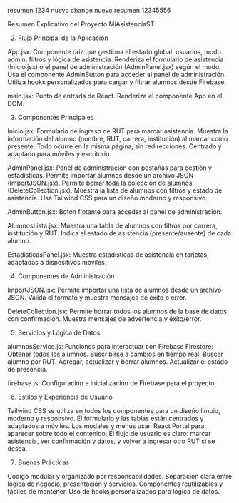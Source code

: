 resumen 1234
nuevo change
nuevo resumen 12345556


Resumen Explicativo del Proyecto MiAsistenciaST

2. Flujo Principal de la Aplicación

App.jsx: Componente raíz que gestiona el estado global: usuarios, modo admin, filtros y lógica de asistencia. Renderiza el formulario de asistencia (Inicio.jsx) o el panel de administración (AdminPanel.jsx) según el modo. Usa el componente AdminButton para acceder al panel de administración. Utiliza hooks personalizados para cargar y filtrar alumnos desde Firebase.

main.jsx: Punto de entrada de React. Renderiza el componente App en el DOM.

3. Componentes Principales

Inicio.jsx: Formulario de ingreso de RUT para marcar asistencia. Muestra la información del alumno (nombre, RUT, carrera, institución) al marcar como presente. Todo ocurre en la misma página, sin redirecciones. Centrado y adaptado para móviles y escritorio.

AdminPanel.jsx: Panel de administración con pestañas para gestión y estadísticas. Permite importar alumnos desde un archivo JSON (ImportJSON.jsx). Permite borrar toda la colección de alumnos (DeleteCollection.jsx). Muestra la lista de alumnos con filtros y estado de asistencia. Usa Tailwind CSS para un diseño moderno y responsivo.

AdminButton.jsx: Botón flotante para acceder al panel de administración.

AlumnosLista.jsx: Muestra una tabla de alumnos con filtros por carrera, institución y RUT. Indica el estado de asistencia (presente/ausente) de cada alumno.

EstadisticasPanel.jsx: Muestra estadísticas de asistencia en tarjetas, adaptadas a dispositivos móviles.

4. Componentes de Administración

ImportJSON.jsx: Permite importar una lista de alumnos desde un archivo JSON. Valida el formato y muestra mensajes de éxito o error.

DeleteCollection.jsx: Permite borrar todos los alumnos de la base de datos con confirmación. Muestra mensajes de advertencia y éxito/error.

5. Servicios y Lógica de Datos

alumnosService.js: Funciones para interactuar con Firebase Firestore: Obtener todos los alumnos. Suscribirse a cambios en tiempo real. Buscar alumno por RUT. Agregar, actualizar y borrar alumnos. Actualizar el estado de presencia.

firebase.js: Configuración e inicialización de Firebase para el proyecto.

6. Estilos y Experiencia de Usuario

Tailwind CSS se utiliza en todos los componentes para un diseño limpio, moderno y responsivo. El formulario y las tablas están centrados y adaptados a móviles. Los modales y menús usan React Portal para aparecer sobre todo el contenido. El flujo de usuario es claro: marcar asistencia, ver confirmación y datos, y volver a ingresar otro RUT si se desea.

7. Buenas Prácticas

Código modular y organizado por responsabilidades. Separación clara entre lógica de negocio, presentación y servicios. Componentes reutilizables y fáciles de mantener. Uso de hooks personalizados para lógica de datos.


